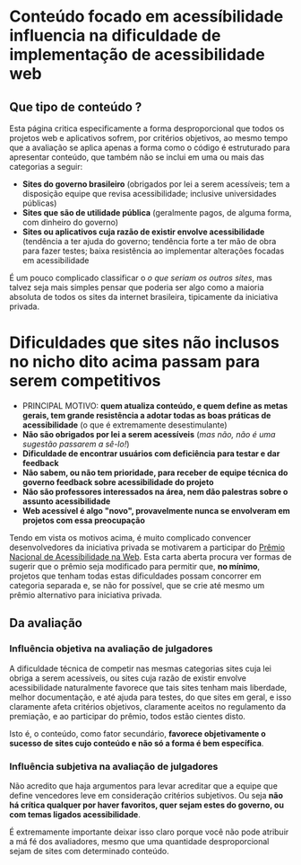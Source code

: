 # Conteúdo focado em acessíbilidade influencia na dificuldade de implementação de acessibilidade web

## Que tipo de conteúdo ?
Esta página critica especificamente a forma desproporcional que todos os projetos web e aplicativos sofrem, por critérios objetivos, ao mesmo tempo que a avaliação se aplica apenas a forma como o código é estruturado para apresentar conteúdo, que também não se inclui em uma ou mais das categorias a seguir:
- **Sites do governo brasileiro** (obrigados por lei a serem acessíveis; tem a disposição equipe que revisa acessibilidade; inclusive universidades públicas)
- **Sites que são de utilidade pública** (geralmente pagos, de alguma forma, com dinheiro do governo)
- **Sites ou aplicativos cuja razão de existir envolve acessibilidade** (tendência a ter ajuda do governo; tendência forte a ter mão de obra para fazer testes; baixa resistência ao implementar alterações focadas em acessibilidade

É um pouco complicado classificar o _o que seriam os outros sites_, mas talvez seja mais simples pensar que poderia ser algo como a maioria absoluta de todos os sites da internet brasileira, tipicamente da iniciativa privada.

# Dificuldades que sites não inclusos no nicho dito acima passam para serem competitivos

- PRINCIPAL MOTIVO: **quem atualiza conteúdo, e quem define as metas gerais, tem grande resistência a adotar todas as boas práticas de acessibilidade** (o que é extremamente desestimulante)
- **Não são obrigados por lei a serem acessíveis** (_mas não, não é uma sugestão passarem a sê-lo!_)
- **Dificuldade de encontrar usuários com deficiência para testar e dar feedback**
- **Não sabem, ou não tem prioridade, para receber de equipe técnica do governo feedback sobre acessibilidade do projeto**
- **Não são professores interessados na área, nem dão palestras sobre o assunto acessibilidade**
- **Web acessível é algo "novo", provavelmente nunca se envolveram em projetos com essa preocupação**


Tendo em vista os motivos acima, é muito complicado convencer desenvolvedores da iniciativa privada se motivarem a participar do [Prêmio Nacional de Acessibilidade na Web](http://premio.ceweb.br/). Esta carta aberta procura ver formas de sugerir que o prêmio seja modificado para permitir que, **no mínimo**, projetos que tenham todas estas dificuldades possam concorrer em categoria separada e, se não for possível, que se crie até mesmo um prêmio alternativo para iniciativa privada.

## Da avaliação

### Influência objetiva na avaliação de julgadores

A dificuldade técnica de competir nas mesmas categorias sites cuja lei obriga a serem acessíveis, ou sites cuja razão de existir envolve acessibilidade naturalmente favorece que tais sites tenham mais liberdade, melhor documentação, e até ajuda para testes, do que sites em geral, e isso claramente afeta critérios objetivos, claramente aceitos no regulamento da premiação, e ao participar do prêmio, todos estão cientes disto.

Isto é, o conteúdo, como fator secundário, **favorece objetivamente o sucesso de sites cujo conteúdo e não só a forma é bem específica**.

### Influência subjetiva na avaliação de julgadores

Não acredito que haja argumentos para levar acreditar que a equipe que define vencedores leve em consideração critérios subjetivos. Ou seja **não há crítica qualquer por haver favoritos, quer sejam estes do governo, ou com temas ligados acessibilidade**.

É extremamente importante deixar isso claro porque você não pode atribuir a má fé dos avaliadores, mesmo que uma quantidade desproporcional sejam de sites com determinado conteúdo.
